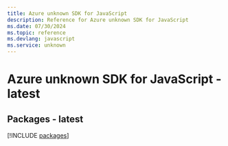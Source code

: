 ```yaml
---
title: Azure unknown SDK for JavaScript
description: Reference for Azure unknown SDK for JavaScript
ms.date: 07/30/2024
ms.topic: reference
ms.devlang: javascript
ms.service: unknown
---
```

# Azure unknown SDK for JavaScript - latest
## Packages - latest
[!INCLUDE [packages](unknown-index.md)]